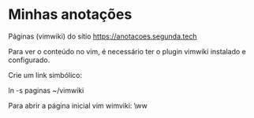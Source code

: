 # Minhas anotações

Páginas (vimwiki) do sítio https://anotacoes.segunda.tech

Para ver o conteúdo no vim, é necessário ter o plugin vimwiki instalado e configurado.

Crie um link simbólico:

ln -s paginas ~/vimwiki

Para abrir a página inicial vim wimviki: \ww
